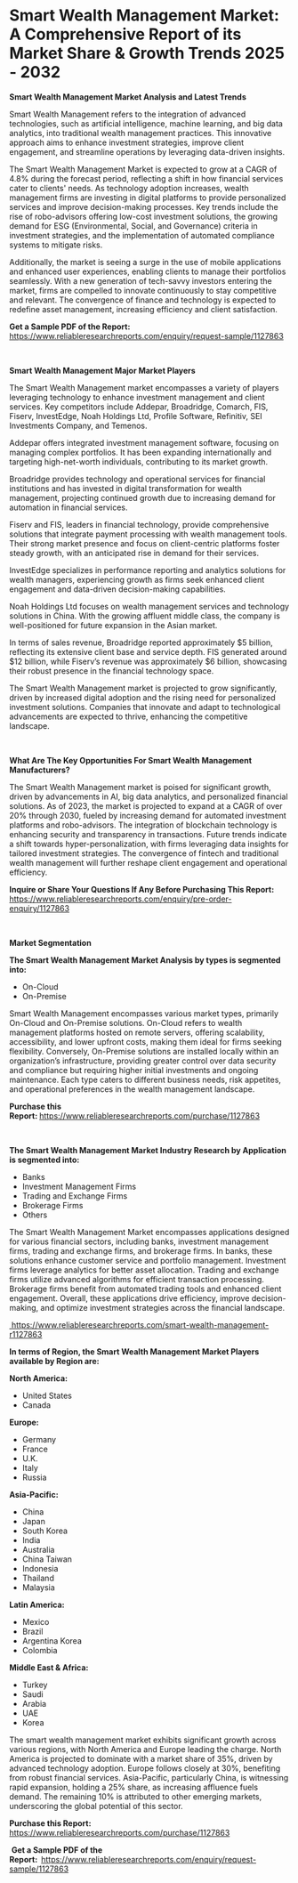 <p><h1>Smart Wealth Management Market: A Comprehensive Report of its Market Share & Growth Trends 2025 - 2032</h1></p><p><strong>Smart Wealth Management Market Analysis and Latest Trends</strong></p>
<p><p>Smart Wealth Management refers to the integration of advanced technologies, such as artificial intelligence, machine learning, and big data analytics, into traditional wealth management practices. This innovative approach aims to enhance investment strategies, improve client engagement, and streamline operations by leveraging data-driven insights.</p><p>The Smart Wealth Management Market is expected to grow at a CAGR of 4.8% during the forecast period, reflecting a shift in how financial services cater to clients' needs. As technology adoption increases, wealth management firms are investing in digital platforms to provide personalized services and improve decision-making processes. Key trends include the rise of robo-advisors offering low-cost investment solutions, the growing demand for ESG (Environmental, Social, and Governance) criteria in investment strategies, and the implementation of automated compliance systems to mitigate risks.</p><p>Additionally, the market is seeing a surge in the use of mobile applications and enhanced user experiences, enabling clients to manage their portfolios seamlessly. With a new generation of tech-savvy investors entering the market, firms are compelled to innovate continuously to stay competitive and relevant. The convergence of finance and technology is expected to redefine asset management, increasing efficiency and client satisfaction.</p></p>
<p><strong>Get a Sample PDF of the Report:&nbsp;</strong> <a href="https://www.reliableresearchreports.com/enquiry/request-sample/1127863?utm_campaign=3500&utm_medium=2&utm_source=Github&utm_content=ia&utm_term=17042025&utm_id=smart-wealth-management">https://www.reliableresearchreports.com/enquiry/request-sample/1127863</a></p>
<p>&nbsp;</p>
<p><strong>Smart Wealth Management Major Market Players</strong></p>
<p><p>The Smart Wealth Management market encompasses a variety of players leveraging technology to enhance investment management and client services. Key competitors include Addepar, Broadridge, Comarch, FIS, Fiserv, InvestEdge, Noah Holdings Ltd, Profile Software, Refinitiv, SEI Investments Company, and Temenos.</p><p>Addepar offers integrated investment management software, focusing on managing complex portfolios. It has been expanding internationally and targeting high-net-worth individuals, contributing to its market growth.</p><p>Broadridge provides technology and operational services for financial institutions and has invested in digital transformation for wealth management, projecting continued growth due to increasing demand for automation in financial services.</p><p>Fiserv and FIS, leaders in financial technology, provide comprehensive solutions that integrate payment processing with wealth management tools. Their strong market presence and focus on client-centric platforms foster steady growth, with an anticipated rise in demand for their services.</p><p>InvestEdge specializes in performance reporting and analytics solutions for wealth managers, experiencing growth as firms seek enhanced client engagement and data-driven decision-making capabilities.</p><p>Noah Holdings Ltd focuses on wealth management services and technology solutions in China. With the growing affluent middle class, the company is well-positioned for future expansion in the Asian market.</p><p>In terms of sales revenue, Broadridge reported approximately $5 billion, reflecting its extensive client base and service depth. FIS generated around $12 billion, while Fiserv’s revenue was approximately $6 billion, showcasing their robust presence in the financial technology space.</p><p>The Smart Wealth Management market is projected to grow significantly, driven by increased digital adoption and the rising need for personalized investment solutions. Companies that innovate and adapt to technological advancements are expected to thrive, enhancing the competitive landscape.</p></p>
<p>&nbsp;</p>
<p><strong>What Are The Key Opportunities For Smart Wealth Management Manufacturers?</strong></p>
<p><p>The Smart Wealth Management market is poised for significant growth, driven by advancements in AI, big data analytics, and personalized financial solutions. As of 2023, the market is projected to expand at a CAGR of over 20% through 2030, fueled by increasing demand for automated investment platforms and robo-advisors. The integration of blockchain technology is enhancing security and transparency in transactions. Future trends indicate a shift towards hyper-personalization, with firms leveraging data insights for tailored investment strategies. The convergence of fintech and traditional wealth management will further reshape client engagement and operational efficiency.</p></p>
<p><strong>Inquire or Share Your Questions If Any Before Purchasing This Report:</strong> <a href="https://www.reliableresearchreports.com/enquiry/pre-order-enquiry/1127863?utm_campaign=3500&utm_medium=2&utm_source=Github&utm_content=ia&utm_term=17042025&utm_id=smart-wealth-management">https://www.reliableresearchreports.com/enquiry/pre-order-enquiry/1127863</a></p>
<p>&nbsp;</p>
<p><strong>Market Segmentation</strong></p>
<p><strong>The Smart Wealth Management Market Analysis by types is segmented into:</strong></p>
<p><ul><li>On-Cloud</li><li>On-Premise</li></ul></p>
<p><p>Smart Wealth Management encompasses various market types, primarily On-Cloud and On-Premise solutions. On-Cloud refers to wealth management platforms hosted on remote servers, offering scalability, accessibility, and lower upfront costs, making them ideal for firms seeking flexibility. Conversely, On-Premise solutions are installed locally within an organization’s infrastructure, providing greater control over data security and compliance but requiring higher initial investments and ongoing maintenance. Each type caters to different business needs, risk appetites, and operational preferences in the wealth management landscape.</p></p>
<p><strong>Purchase this Report:&nbsp;</strong><a href="https://www.reliableresearchreports.com/purchase/1127863?utm_campaign=3500&utm_medium=2&utm_source=Github&utm_content=ia&utm_term=17042025&utm_id=smart-wealth-management">https://www.reliableresearchreports.com/purchase/1127863</a></p>
<p>&nbsp;</p>
<p><strong>The Smart Wealth Management Market Industry Research by Application is segmented into:</strong></p>
<p><ul><li>Banks</li><li>Investment Management Firms</li><li>Trading and Exchange Firms</li><li>Brokerage Firms</li><li>Others</li></ul></p>
<p><p>The Smart Wealth Management Market encompasses applications designed for various financial sectors, including banks, investment management firms, trading and exchange firms, and brokerage firms. In banks, these solutions enhance customer service and portfolio management. Investment firms leverage analytics for better asset allocation. Trading and exchange firms utilize advanced algorithms for efficient transaction processing. Brokerage firms benefit from automated trading tools and enhanced client engagement. Overall, these applications drive efficiency, improve decision-making, and optimize investment strategies across the financial landscape.</p></p>
<p><a href="https://www.reliableresearchreports.com/smart-wealth-management-r1127863?utm_campaign=3500&utm_medium=2&utm_source=Github&utm_content=ia&utm_term=17042025&utm_id=smart-wealth-management">&nbsp;https://www.reliableresearchreports.com/smart-wealth-management-r1127863</a></p>
<p><strong>In terms of Region, the Smart Wealth Management Market Players available by Region are:</strong></p>
<p>
    <p> <strong> North America: </strong>
        <ul>
            <li>United States</li>
            <li>Canada</li>
        </ul>
        </p> 
    <p> <strong> Europe: </strong>
        <ul>
            <li>Germany</li>
            <li>France</li>
            <li>U.K.</li>
            <li>Italy</li>
            <li>Russia</li>
        </ul>
        </p> 
    <p> <strong> Asia-Pacific: </strong>
        <ul>
            <li>China</li>
            <li>Japan</li>
            <li>South Korea</li>
            <li>India</li>
            <li>Australia</li>
            <li>China Taiwan</li>
            <li>Indonesia</li>
            <li>Thailand</li>
            <li>Malaysia</li>
        </ul>
        </p> 
    <p> <strong> Latin America: </strong>
        <ul>
            <li>Mexico</li>
            <li>Brazil</li>
            <li>Argentina Korea</li>
            <li>Colombia</li>
        </ul>
        </p> 
    <p> <strong> Middle East & Africa: </strong>
        <ul>
            <li>Turkey</li>
            <li>Saudi</li>
            <li>Arabia</li>
            <li>UAE</li>
            <li>Korea</li>
        </ul>
    </p>
    </p>
<p><p>The smart wealth management market exhibits significant growth across various regions, with North America and Europe leading the charge. North America is projected to dominate with a market share of 35%, driven by advanced technology adoption. Europe follows closely at 30%, benefiting from robust financial services. Asia-Pacific, particularly China, is witnessing rapid expansion, holding a 25% share, as increasing affluence fuels demand. The remaining 10% is attributed to other emerging markets, underscoring the global potential of this sector.</p></p>
<p><strong>Purchase this Report: </strong><a href="https://www.reliableresearchreports.com/purchase/1127863?utm_campaign=3500&utm_medium=2&utm_source=Github&utm_content=ia&utm_term=17042025&utm_id=smart-wealth-management">https://www.reliableresearchreports.com/purchase/1127863</a></p>
<p>&nbsp;<strong>Get a Sample PDF of the Report:&nbsp;&nbsp;</strong><a href="https://www.reliableresearchreports.com/enquiry/request-sample/1127863?utm_campaign=3500&utm_medium=2&utm_source=Github&utm_content=ia&utm_term=17042025&utm_id=smart-wealth-management">https://www.reliableresearchreports.com/enquiry/request-sample/1127863</a></p>
<p><strong></strong></p>
<p><p></p><p></p><p></p></p>